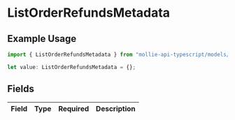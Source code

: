 # ListOrderRefundsMetadata

## Example Usage

```typescript
import { ListOrderRefundsMetadata } from "mollie-api-typescript/models/operations";

let value: ListOrderRefundsMetadata = {};
```

## Fields

| Field       | Type        | Required    | Description |
| ----------- | ----------- | ----------- | ----------- |
